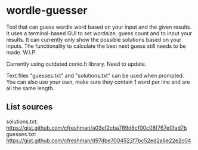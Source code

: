 # wordle-guesser

Tool that can guess wordle word based on your input and the given results.
It uses a terminal-based GUI to set wordsize, guess count and to input your results.
It can currently only show the possible solutions based on your inputs. The functionality to calculate the best next guess still needs to be made. W.I.P.

Currently using outdated conio.h library. Need to update.

Text files "guesses.txt" and "solutions.txt" can be used when prompted. You can also use your own, make sure they contain 1 word per line and are all the same length.

## List sources

solutions.txt: https://gist.github.com/cfreshman/a03ef2cba789d8cf00c08f767e0fad7b
guesses.txt: https://gist.github.com/cfreshman/d97dbe7004522f7bc52ed2a6e22e2c04
